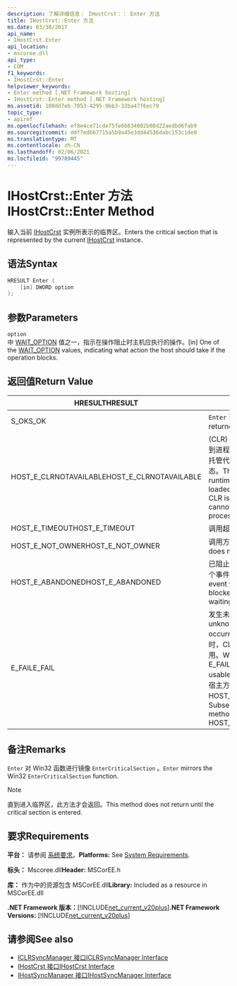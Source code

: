```yaml
---
description: 了解详细信息： IHostCrst：： Enter 方法
title: IHostCrst::Enter 方法
ms.date: 03/30/2017
api_name:
- IHostCrst.Enter
api_location:
- mscoree.dll
api_type:
- COM
f1_keywords:
- IHostCrst::Enter
helpviewer_keywords:
- Enter method [.NET Framework hosting]
- IHostCrst::Enter method [.NET Framework hosting]
ms.assetid: 100dd7eb-7053-4295-9bb3-32ba47f6ec79
topic_type:
- apiref
ms.openlocfilehash: ef8e4ce71cde75fe6b834802b08d22aedbd6fab9
ms.sourcegitcommit: ddf7edb67715a5b9a45e3dd44536dabc153c1de0
ms.translationtype: MT
ms.contentlocale: zh-CN
ms.lasthandoff: 02/06/2021
ms.locfileid: "99789445"
---
```

# <a name="ihostcrstenter-method"></a><span data-ttu-id="821fd-103">IHostCrst::Enter 方法</span><span class="sxs-lookup"><span data-stu-id="821fd-103">IHostCrst::Enter Method</span></span>

<span data-ttu-id="821fd-104">输入当前 [IHostCrst](ihostcrst-interface.md) 实例所表示的临界区。</span><span class="sxs-lookup"><span data-stu-id="821fd-104">Enters the critical section that is represented by the current [IHostCrst](ihostcrst-interface.md) instance.</span></span>  
  
## <a name="syntax"></a><span data-ttu-id="821fd-105">语法</span><span class="sxs-lookup"><span data-stu-id="821fd-105">Syntax</span></span>  
  
```cpp  
HRESULT Enter (  
    [in] DWORD option  
);  
```  
  
## <a name="parameters"></a><span data-ttu-id="821fd-106">参数</span><span class="sxs-lookup"><span data-stu-id="821fd-106">Parameters</span></span>  

 `option`  
 <span data-ttu-id="821fd-107">中 [WAIT_OPTION](wait-option-enumeration.md) 值之一，指示在操作阻止时主机应执行的操作。</span><span class="sxs-lookup"><span data-stu-id="821fd-107">[in] One of the [WAIT_OPTION](wait-option-enumeration.md) values, indicating what action the host should take if the operation blocks.</span></span>  
  
## <a name="return-value"></a><span data-ttu-id="821fd-108">返回值</span><span class="sxs-lookup"><span data-stu-id="821fd-108">Return Value</span></span>  
  
|<span data-ttu-id="821fd-109">HRESULT</span><span class="sxs-lookup"><span data-stu-id="821fd-109">HRESULT</span></span>|<span data-ttu-id="821fd-110">说明</span><span class="sxs-lookup"><span data-stu-id="821fd-110">Description</span></span>|  
|-------------|-----------------|  
|<span data-ttu-id="821fd-111">S_OK</span><span class="sxs-lookup"><span data-stu-id="821fd-111">S_OK</span></span>|<span data-ttu-id="821fd-112">`Enter` 已成功返回。</span><span class="sxs-lookup"><span data-stu-id="821fd-112">`Enter` returned successfully.</span></span>|  
|<span data-ttu-id="821fd-113">HOST_E_CLRNOTAVAILABLE</span><span class="sxs-lookup"><span data-stu-id="821fd-113">HOST_E_CLRNOTAVAILABLE</span></span>|<span data-ttu-id="821fd-114"> (CLR) 的公共语言运行时未加载到进程中，或 CLR 处于无法运行托管代码或成功处理调用的状态。</span><span class="sxs-lookup"><span data-stu-id="821fd-114">The common language runtime (CLR) has not been loaded into a process, or the CLR is in a state in which it cannot run managed code or process the call successfully.</span></span>|  
|<span data-ttu-id="821fd-115">HOST_E_TIMEOUT</span><span class="sxs-lookup"><span data-stu-id="821fd-115">HOST_E_TIMEOUT</span></span>|<span data-ttu-id="821fd-116">调用超时。</span><span class="sxs-lookup"><span data-stu-id="821fd-116">The call timed out.</span></span>|  
|<span data-ttu-id="821fd-117">HOST_E_NOT_OWNER</span><span class="sxs-lookup"><span data-stu-id="821fd-117">HOST_E_NOT_OWNER</span></span>|<span data-ttu-id="821fd-118">调用方不拥有该锁。</span><span class="sxs-lookup"><span data-stu-id="821fd-118">The caller does not own the lock.</span></span>|  
|<span data-ttu-id="821fd-119">HOST_E_ABANDONED</span><span class="sxs-lookup"><span data-stu-id="821fd-119">HOST_E_ABANDONED</span></span>|<span data-ttu-id="821fd-120">已阻止的线程或纤程正在等待某个事件时，该事件被取消。</span><span class="sxs-lookup"><span data-stu-id="821fd-120">An event was canceled while a blocked thread or fiber was waiting on it.</span></span>|  
|<span data-ttu-id="821fd-121">E_FAIL</span><span class="sxs-lookup"><span data-stu-id="821fd-121">E_FAIL</span></span>|<span data-ttu-id="821fd-122">发生未知的灾难性故障。</span><span class="sxs-lookup"><span data-stu-id="821fd-122">An unknown catastrophic failure occurred.</span></span> <span data-ttu-id="821fd-123">当方法返回 E_FAIL 时，CLR 在该进程内将不再可用。</span><span class="sxs-lookup"><span data-stu-id="821fd-123">When a method returns E_FAIL, the CLR is no longer usable within the process.</span></span> <span data-ttu-id="821fd-124">对宿主方法的后续调用会返回 HOST_E_CLRNOTAVAILABLE。</span><span class="sxs-lookup"><span data-stu-id="821fd-124">Subsequent calls to hosting methods return HOST_E_CLRNOTAVAILABLE.</span></span>|  
  
## <a name="remarks"></a><span data-ttu-id="821fd-125">备注</span><span class="sxs-lookup"><span data-stu-id="821fd-125">Remarks</span></span>  

 <span data-ttu-id="821fd-126">`Enter` 对 Win32 函数进行镜像 `EnterCriticalSection` 。</span><span class="sxs-lookup"><span data-stu-id="821fd-126">`Enter` mirrors the Win32 `EnterCriticalSection` function.</span></span>  
  
> [!NOTE]
> <span data-ttu-id="821fd-127">直到进入临界区，此方法才会返回。</span><span class="sxs-lookup"><span data-stu-id="821fd-127">This method does not return until the critical section is entered.</span></span>  
  
## <a name="requirements"></a><span data-ttu-id="821fd-128">要求</span><span class="sxs-lookup"><span data-stu-id="821fd-128">Requirements</span></span>  

 <span data-ttu-id="821fd-129">**平台：** 请参阅 [系统要求](../../get-started/system-requirements.md)。</span><span class="sxs-lookup"><span data-stu-id="821fd-129">**Platforms:** See [System Requirements](../../get-started/system-requirements.md).</span></span>  
  
 <span data-ttu-id="821fd-130">**标头：** Mscoree.dll</span><span class="sxs-lookup"><span data-stu-id="821fd-130">**Header:** MSCorEE.h</span></span>  
  
 <span data-ttu-id="821fd-131">**库：** 作为中的资源包含 MSCorEE.dll</span><span class="sxs-lookup"><span data-stu-id="821fd-131">**Library:** Included as a resource in MSCorEE.dll</span></span>  
  
 <span data-ttu-id="821fd-132">**.NET Framework 版本：**[!INCLUDE[net_current_v20plus](../../../../includes/net-current-v20plus-md.md)]</span><span class="sxs-lookup"><span data-stu-id="821fd-132">**.NET Framework Versions:** [!INCLUDE[net_current_v20plus](../../../../includes/net-current-v20plus-md.md)]</span></span>  
  
## <a name="see-also"></a><span data-ttu-id="821fd-133">请参阅</span><span class="sxs-lookup"><span data-stu-id="821fd-133">See also</span></span>

- [<span data-ttu-id="821fd-134">ICLRSyncManager 接口</span><span class="sxs-lookup"><span data-stu-id="821fd-134">ICLRSyncManager Interface</span></span>](iclrsyncmanager-interface.md)
- [<span data-ttu-id="821fd-135">IHostCrst 接口</span><span class="sxs-lookup"><span data-stu-id="821fd-135">IHostCrst Interface</span></span>](ihostcrst-interface.md)
- [<span data-ttu-id="821fd-136">IHostSyncManager 接口</span><span class="sxs-lookup"><span data-stu-id="821fd-136">IHostSyncManager Interface</span></span>](ihostsyncmanager-interface.md)
